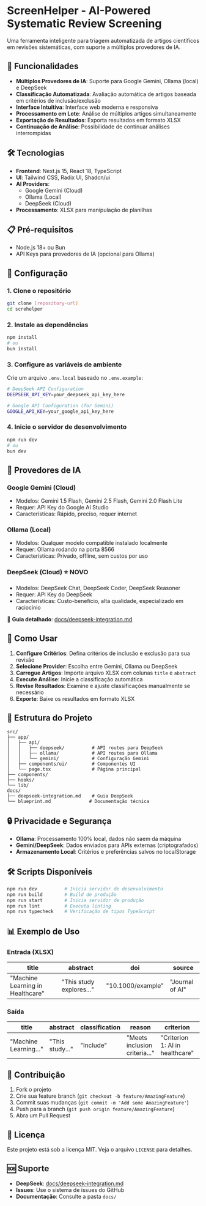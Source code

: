 # ScreenHelper - AI-Powered Systematic Review Screening

Uma ferramenta inteligente para triagem automatizada de artigos científicos em revisões sistemáticas, com suporte a múltiplos provedores de IA.

## 🚀 Funcionalidades

- **Múltiplos Provedores de IA**: Suporte para Google Gemini, Ollama (local) e DeepSeek
- **Classificação Automatizada**: Avaliação automática de artigos baseada em critérios de inclusão/exclusão
- **Interface Intuitiva**: Interface web moderna e responsiva
- **Processamento em Lote**: Análise de múltiplos artigos simultaneamente
- **Exportação de Resultados**: Exporta resultados em formato XLSX
- **Continuação de Análise**: Possibilidade de continuar análises interrompidas

## 🛠️ Tecnologias

- **Frontend**: Next.js 15, React 18, TypeScript
- **UI**: Tailwind CSS, Radix UI, Shadcn/ui
- **AI Providers**: 
  - Google Gemini (Cloud)
  - Ollama (Local)
  - DeepSeek (Cloud)
- **Processamento**: XLSX para manipulação de planilhas

## 📋 Pré-requisitos

- Node.js 18+ ou Bun
- API Keys para provedores de IA (opcional para Ollama)

## 🔧 Configuração

### 1. Clone o repositório
```bash
git clone [repository-url]
cd screhelper
```

### 2. Instale as dependências
```bash
npm install
# ou
bun install
```

### 3. Configure as variáveis de ambiente
Crie um arquivo `.env.local` baseado no `.env.example`:

```bash
# DeepSeek API Configuration
DEEPSEEK_API_KEY=your_deepseek_api_key_here

# Google API Configuration (for Gemini)
GOOGLE_API_KEY=your_google_api_key_here
```

### 4. Inicie o servidor de desenvolvimento
```bash
npm run dev
# ou
bun dev
```

## 🤖 Provedores de IA

### Google Gemini (Cloud)
- Modelos: Gemini 1.5 Flash, Gemini 2.5 Flash, Gemini 2.0 Flash Lite
- Requer: API Key do Google AI Studio
- Características: Rápido, preciso, requer internet

### Ollama (Local)
- Modelos: Qualquer modelo compatible instalado localmente
- Requer: Ollama rodando na porta 8566
- Características: Privado, offline, sem custos por uso

### DeepSeek (Cloud) ⭐ **NOVO**
- Modelos: DeepSeek Chat, DeepSeek Coder, DeepSeek Reasoner
- Requer: API Key do DeepSeek
- Características: Custo-benefício, alta qualidade, especializado em raciocínio

📖 **Guia detalhado**: [docs/deepseek-integration.md](docs/deepseek-integration.md)

## 📖 Como Usar

1. **Configure Critérios**: Defina critérios de inclusão e exclusão para sua revisão
2. **Selecione Provider**: Escolha entre Gemini, Ollama ou DeepSeek
3. **Carregue Artigos**: Importe arquivo XLSX com colunas `title` e `abstract`
4. **Execute Análise**: Inicie a classificação automática
5. **Revise Resultados**: Examine e ajuste classificações manualmente se necessário
6. **Exporte**: Baixe os resultados em formato XLSX

## 📁 Estrutura do Projeto

```
src/
├── app/
│   ├── api/
│   │   ├── deepseek/          # API routes para DeepSeek
│   │   ├── ollama/            # API routes para Ollama
│   │   └── gemini/            # Configuração Gemini
│   ├── components/ui/         # Componentes UI
│   └── page.tsx               # Página principal
├── components/
├── hooks/
└── lib/
docs/
├── deepseek-integration.md    # Guia DeepSeek
└── blueprint.md              # Documentação técnica
```

## 🔒 Privacidade e Segurança

- **Ollama**: Processamento 100% local, dados não saem da máquina
- **Gemini/DeepSeek**: Dados enviados para APIs externas (criptografados)
- **Armazenamento Local**: Critérios e preferências salvos no localStorage

## 🛠️ Scripts Disponíveis

```bash
npm run dev          # Inicia servidor de desenvolvimento
npm run build        # Build de produção
npm run start        # Inicia servidor de produção
npm run lint         # Executa linting
npm run typecheck    # Verificação de tipos TypeScript
```

## 📊 Exemplo de Uso

### Entrada (XLSX)
| title | abstract | doi | source |
|-------|----------|-----|--------|
| "Machine Learning in Healthcare" | "This study explores..." | "10.1000/example" | "Journal of AI" |

### Saída
| title | abstract | classification | reason | criterion | ai_include | ai_reason |
|-------|----------|----------------|--------|-----------|------------|-----------|
| "Machine Learning..." | "This study..." | "Include" | "Meets inclusion criteria..." | "Criterion 1: AI in healthcare" | true | "Discusses AI applications..." |

## 🤝 Contribuição

1. Fork o projeto
2. Crie sua feature branch (`git checkout -b feature/AmazingFeature`)
3. Commit suas mudanças (`git commit -m 'Add some AmazingFeature'`)
4. Push para a branch (`git push origin feature/AmazingFeature`)
5. Abra um Pull Request

## 📄 Licença

Este projeto está sob a licença MIT. Veja o arquivo `LICENSE` para detalhes.

## 🆘 Suporte

- **DeepSeek**: [docs/deepseek-integration.md](docs/deepseek-integration.md)
- **Issues**: Use o sistema de issues do GitHub
- **Documentação**: Consulte a pasta `docs/`
